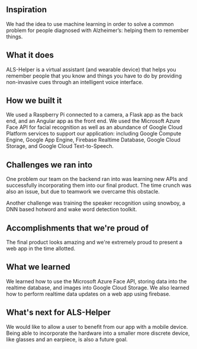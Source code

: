
## Inspiration

We had the idea to use machine learning in order to solve a common problem for people diagnosed with Alzheimer’s: helping them to remember things.

## What it does

ALS-Helper is a virtual assistant (and wearable device) that helps you remember people that you know and things you have to do by providing non-invasive cues through an intelligent voice interface.

## How we built it

We used a Raspberry Pi connected to a camera, a Flask app as the back end, and an Angular app as the front end. We used the Microsoft Azure Face API for facial recognition as well as an abundance of Google Cloud Platform services to support our application: including Google Compute Engine, Google App Engine, Firebase Realtime Database, Google Cloud Storage, and Google Cloud Text-to-Speech.

## Challenges we ran into

One problem our team on the backend ran into was learning new APIs and successfully incorporating them into our final product. The time crunch was also an issue, but due to teamwork we overcame this obstacle. 

Another challenge was training the speaker recognition using snowboy, a DNN based hotword and wake word detection toolkit. 

## Accomplishments that we're proud of

The final product looks amazing and we're extremely proud to present a web app in the time allotted.

## What we learned

We learned how to use the Microsoft Azure Face API, storing data into the realtime database, and images into Google Cloud Storage. We also learned how to perform realtime data updates on a web app using firebase. 

## What's next for ALS-Helper

We would like to allow a user to benefit from our app with a mobile device. Being able to incorporate the hardware into a smaller more discrete device, like glasses and an earpiece, is also a future goal. 
